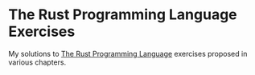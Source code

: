 # The Rust Programming Language Exercises
My solutions to [The Rust Programming Language](https://doc.rust-lang.org/stable/book/title-page.html) exercises proposed in various chapters. 

